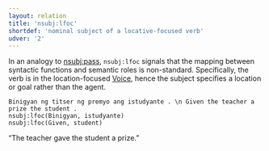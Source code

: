 ```yaml
---
layout: relation
title: 'nsubj:lfoc'
shortdef: 'nominal subject of a locative-focused verb'
udver: '2'
---
```


In an analogy to [nsubj:pass](), `nsubj:lfoc` signals that the mapping between syntactic functions
and semantic roles is non-standard. Specifically, the verb is in the location-focused [Voice](),
hence the subject specifies a location or goal rather than the agent.

~~~ sdparse
Binigyan ng titser ng premyo ang istudyante . \n Given the teacher a prize the student .
nsubj:lfoc(Binigyan, istudyante)
nsubj:lfoc(Given, student)
~~~

“The teacher gave the student a prize.”

<!-- Interlanguage links updated Čt lis 12 09:43:33 CET 2020 -->
